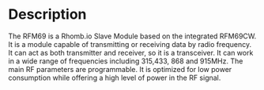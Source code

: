 # Description
The RFM69 is a Rhomb.io Slave Module based on the integrated RFM69CW. It is a module capable of transmitting or receiving data by radio frequency. It can act as both transmitter and receiver, so it is a transceiver. It can work in a wide range of frequencies including 315,433, 868 and 915MHz. The main RF parameters are programmable. It is optimized for low power consumption while offering a high level of power in the RF signal.